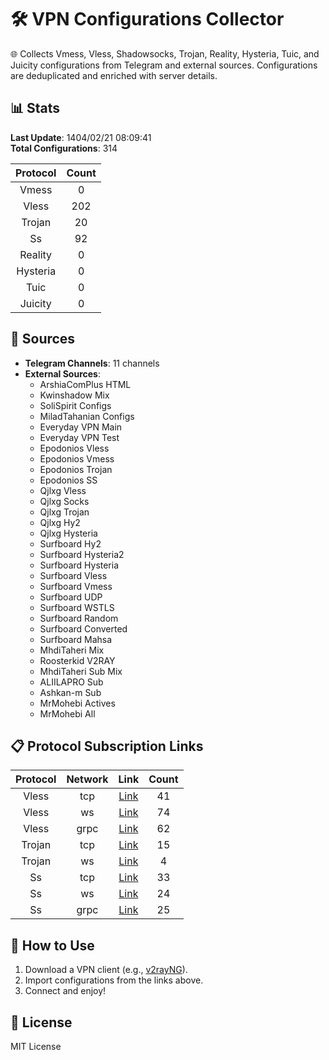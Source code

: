 # 🛠️ VPN Configurations Collector

🌐 Collects Vmess, Vless, Shadowsocks, Trojan, Reality, Hysteria, Tuic, and Juicity configurations from Telegram and external sources. Configurations are deduplicated and enriched with server details.

## 📊 Stats
**Last Update**: 1404/02/21 08:09:41  
**Total Configurations**: 314

| Protocol | Count |
|:--------:|:-----:|
| Vmess | 0 |
| Vless | 202 |
| Trojan | 20 |
| Ss | 92 |
| Reality | 0 |
| Hysteria | 0 |
| Tuic | 0 |
| Juicity | 0 |

## 🔗 Sources
- **Telegram Channels**: 11 channels
- **External Sources**:
  - ArshiaComPlus HTML
  - Kwinshadow Mix
  - SoliSpirit Configs
  - MiladTahanian Configs
  - Everyday VPN Main
  - Everyday VPN Test
  - Epodonios Vless
  - Epodonios Vmess
  - Epodonios Trojan
  - Epodonios SS
  - Qjlxg Vless
  - Qjlxg Socks
  - Qjlxg Trojan
  - Qjlxg Hy2
  - Qjlxg Hysteria
  - Surfboard Hy2
  - Surfboard Hysteria2
  - Surfboard Hysteria
  - Surfboard Vless
  - Surfboard Vmess
  - Surfboard UDP
  - Surfboard WSTLS
  - Surfboard Random
  - Surfboard Converted
  - Surfboard Mahsa
  - MhdiTaheri Mix
  - Roosterkid V2RAY
  - MhdiTaheri Sub Mix
  - ALIILAPRO Sub
  - Ashkan-m Sub
  - MrMohebi Actives
  - MrMohebi All

## 📋 Protocol Subscription Links
| Protocol | Network | Link | Count |
|:--------:|:-------:|:----:|:-----:|
| Vless | tcp | [Link](https://raw.githubusercontent.com/PlanAsli/Beta/main/configs/vless/tcp/open_configs.txt) | 41 |
| Vless | ws | [Link](https://raw.githubusercontent.com/PlanAsli/Beta/main/configs/vless/ws/open_configs.txt) | 74 |
| Vless | grpc | [Link](https://raw.githubusercontent.com/PlanAsli/Beta/main/configs/vless/grpc/open_configs.txt) | 62 |
| Trojan | tcp | [Link](https://raw.githubusercontent.com/PlanAsli/Beta/main/configs/trojan/tcp/open_configs.txt) | 15 |
| Trojan | ws | [Link](https://raw.githubusercontent.com/PlanAsli/Beta/main/configs/trojan/ws/open_configs.txt) | 4 |
| Ss | tcp | [Link](https://raw.githubusercontent.com/PlanAsli/Beta/main/configs/ss/tcp/open_configs.txt) | 33 |
| Ss | ws | [Link](https://raw.githubusercontent.com/PlanAsli/Beta/main/configs/ss/ws/open_configs.txt) | 24 |
| Ss | grpc | [Link](https://raw.githubusercontent.com/PlanAsli/Beta/main/configs/ss/grpc/open_configs.txt) | 25 |

## 🚀 How to Use
1. Download a VPN client (e.g., [v2rayNG](https://github.com/2dust/v2rayNG)).
2. Import configurations from the links above.
3. Connect and enjoy!

## 📜 License
MIT License
